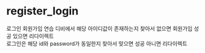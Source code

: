 # register_login
로그인 회원가입 연습
디비에서 해당 아이디값이 존재하는지 찾아서 없으면 회원가입 성공 있으면 리다이렉트  
로그인은 해당 id와 password가 동일한지 찾아서 맞으면 성공 아니면 리다이렉트  
